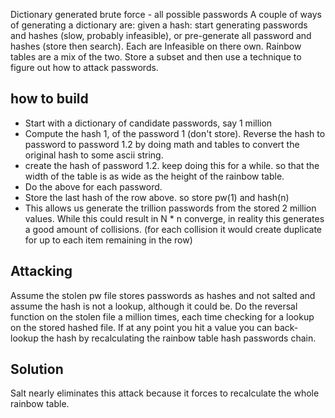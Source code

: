 Dictionary generated brute force - all possible passwords
A couple of ways of generating a dictionary are: given a hash: start generating passwords and hashes (slow, probably infeasible), or pre-generate all password and hashes (store then search). Each are Infeasible on there own.
Rainbow tables are a mix of the two. Store a subset and then use a technique to figure out how to attack passwords.
## how to build
* Start with a dictionary of candidate passwords, say 1 million
* Compute the hash 1, of the password 1 (don't store). Reverse the hash to password to password 1.2 by doing math and tables to convert the original hash to some ascii string.
* create the hash of password 1.2. keep doing this for a while. so that the width of the table is as wide as the height of the rainbow table.
* Do the above for each password.
* Store the last hash of the row above. so store pw(1) and hash(n)
* This allows us generate the trillion passwords from the stored 2 million values.
While this could result in N * n converge, in reality this generates a good amount of collisions. (for each collision it would create duplicate for up to each item remaining in the row)
## Attacking
Assume the stolen pw file stores passwords as hashes and not salted and assume the hash is not a lookup, although it could be.
Do the reversal  function on the stolen file a million times, each time checking for a lookup on the stored hashed file. If at any point you hit a value you can back-lookup the hash by recalculating the rainbow table hash passwords chain.
## Solution
Salt nearly eliminates this attack because it forces to recalculate the whole rainbow table.